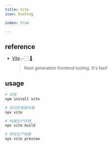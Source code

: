 ```yaml
---
title: Vite
icon: hashtag

index: true

---
```


<!-- more -->

## reference

- [Vite](https://vitejs.dev/) 👉🏻 [🐙](https://github.com/vitejs/vite)
    > Next generation frontend tooling. It's fast!

## usage

```bash
# 安装
npm install vite

# 启动开发服务器
npx vite

# 构建生产环境
npx vite build

# 预览生产构建
npx vite preview
```